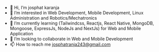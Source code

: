 - 👋 Hi, I’m josphat karanja
- 👀 I’m interested in Web Development, Mobile Development, Linux Administration and Robotics/Mechatronics
- 🌱 I’m currently learning (Tailwindcss, Reactjs, React Native, MongoDB, Mongoose, ExpressJs, NodeJs and NextJs) for Web and Mobile Application
- 💞️ I’m looking to collaborate in Web and Mobile Development 
- 📫 How to reach me josphatranja243@gmail.com

<!---
blackranja/blackranja is a ✨ special ✨ repository because its `README.md` (this file) appears on your GitHub profile.
You can click the Preview link to take a look at your changes.
--->

